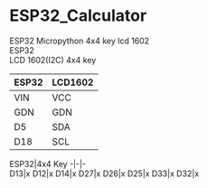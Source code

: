 # ESP32_Calculator
ESP32 Micropython 4x4 key lcd 1602  
ESP32  
LCD 1602(I2C)
4x4 key

|ESP32|LCD1602|
|-|-|  
|VIN|VCC|
|GDN|GDN|
|D5|SDA|
|D18|SCL|  


ESP32|4x4 Key
-|-|-  
D13|x
D12|x
D14|x
D27|x
D26|x
D25|x
D33|x
D32|x
